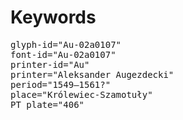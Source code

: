 # Keywords
<pre>
glyph-id="Au-02a0107"
font-id="Au-02a0107"
printer-id="Au"
printer="Aleksander Augezdecki"
period="1549–1561?"
place="Królewiec-Szamotuły"
PT plate="406"
</pre>
